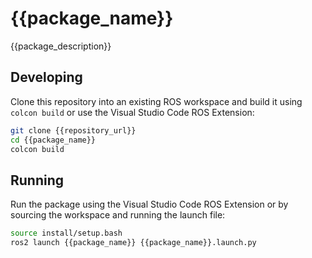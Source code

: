 # {{package_name}}
{{package_description}}

## Developing
Clone this repository into an existing ROS workspace and build it using `colcon build` or use the Visual Studio Code ROS Extension:
```bash
git clone {{repository_url}}
cd {{package_name}}
colcon build
```

## Running
Run the package using the Visual Studio Code ROS Extension or by sourcing the workspace and running the launch file:
```bash
source install/setup.bash
ros2 launch {{package_name}} {{package_name}}.launch.py
```